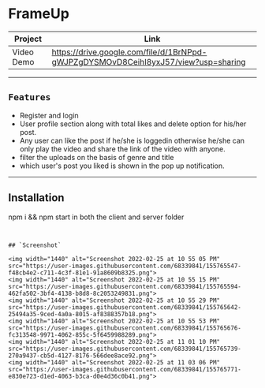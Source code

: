 # FrameUp
| Project | Link |
| ------ | ------ |
| Video Demo | https://drive.google.com/file/d/1BrNPpd-gWJPZgDYSMOvD8CeihI8yxJ57/view?usp=sharing

---
## `Features`
- Register and login 
- User profile section along with total likes and delete option for his/her post.
- Any user can like the post if he/she is loggedin otherwise he/she  can only play the video and  share the link of the video with anyone.
- filter the uploads on the basis of genre and title
- which user's post you liked is shown in the pop up notification.
---
## Installation

npm i && npm start in both the client and server folder
```


## `Screenshot`

<img width="1440" alt="Screenshot 2022-02-25 at 10 55 05 PM" src="https://user-images.githubusercontent.com/68339841/155765547-f48cb4e2-c711-4c3f-81e1-91a8609b8325.png">
<img width="1440" alt="Screenshot 2022-02-25 at 10 55 15 PM" src="https://user-images.githubusercontent.com/68339841/155765594-462fa502-3bf4-4138-b8d8-8c2053249831.png">
<img width="1440" alt="Screenshot 2022-02-25 at 10 55 29 PM" src="https://user-images.githubusercontent.com/68339841/155765642-25494a35-9ced-4a0a-8015-af8388357b18.png">
<img width="1440" alt="Screenshot 2022-02-25 at 10 55 53 PM" src="https://user-images.githubusercontent.com/68339841/155765676-fc313548-9971-4062-855c-5f6459988289.png">
<img width="1440" alt="Screenshot 2022-02-25 at 11 01 10 PM" src="https://user-images.githubusercontent.com/68339841/155765739-270a9437-cb5d-4127-8176-566dee8ace92.png">
<img width="1440" alt="Screenshot 2022-02-25 at 11 03 06 PM" src="https://user-images.githubusercontent.com/68339841/155765771-e830e723-d1ed-4063-b3ca-d0e4d36c0b41.png">
